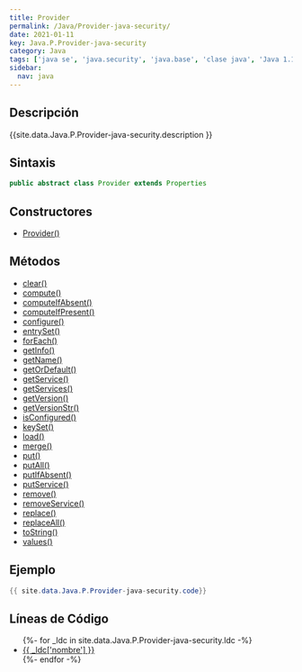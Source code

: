 ```yaml
---
title: Provider
permalink: /Java/Provider-java-security/
date: 2021-01-11
key: Java.P.Provider-java-security
category: Java
tags: ['java se', 'java.security', 'java.base', 'clase java', 'Java 1.1']
sidebar: 
  nav: java
---
```


## Descripción
{{site.data.Java.P.Provider-java-security.description }}

## Sintaxis
~~~java
public abstract class Provider extends Properties
~~~

## Constructores
* [Provider()](/Java/Provider-java-security/Provider/)

## Métodos
* [clear()](/Java/Provider-java-security/clear/)
* [compute()](/Java/Provider-java-security/compute/)
* [computeIfAbsent()](/Java/Provider-java-security/computeIfAbsent/)
* [computeIfPresent()](/Java/Provider-java-security/computeIfPresent/)
* [configure()](/Java/Provider-java-security/configure/)
* [entrySet()](/Java/Provider-java-security/entrySet/)
* [forEach()](/Java/Provider-java-security/forEach/)
* [getInfo()](/Java/Provider-java-security/getInfo/)
* [getName()](/Java/Provider-java-security/getName/)
* [getOrDefault()](/Java/Provider-java-security/getOrDefault/)
* [getService()](/Java/Provider-java-security/getService/)
* [getServices()](/Java/Provider-java-security/getServices/)
* [getVersion()](/Java/Provider-java-security/getVersion/)
* [getVersionStr()](/Java/Provider-java-security/getVersionStr/)
* [isConfigured()](/Java/Provider-java-security/isConfigured/)
* [keySet()](/Java/Provider-java-security/keySet/)
* [load()](/Java/Provider-java-security/load/)
* [merge()](/Java/Provider-java-security/merge/)
* [put()](/Java/Provider-java-security/put/)
* [putAll()](/Java/Provider-java-security/putAll/)
* [putIfAbsent()](/Java/Provider-java-security/putIfAbsent/)
* [putService()](/Java/Provider-java-security/putService/)
* [remove()](/Java/Provider-java-security/remove/)
* [removeService()](/Java/Provider-java-security/removeService/)
* [replace()](/Java/Provider-java-security/replace/)
* [replaceAll()](/Java/Provider-java-security/replaceAll/)
* [toString()](/Java/Provider-java-security/toString/)
* [values()](/Java/Provider-java-security/values/)

## Ejemplo
~~~java
{{ site.data.Java.P.Provider-java-security.code}}
~~~

## Líneas de Código
<ul>
{%- for _ldc in site.data.Java.P.Provider-java-security.ldc -%}
   <li>
       <a href="{{_ldc['url'] }}">{{ _ldc['nombre'] }}</a>
   </li>
{%- endfor -%}
</ul>
